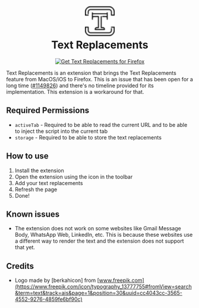 <h1 align="center">
    <img src="icons/logo-48.png" alt="Logo" width="80" height="80">
    <br>
    Text Replacements
</h1>

<p align="center">
<a href="https://addons.mozilla.org/addon/ublock-origin/"><img src="https://user-images.githubusercontent.com/585534/107280546-7b9b2a00-6a26-11eb-8f9f-f95932f4bfec.png" alt="Get Text Replacements for Firefox"></a>
</p>

Text Replacements is an extension that brings the Text Replacements feature from MacOS/iOS to Firefox. This is an issue that has been open for a long time ([#1149826](https://bugzilla.mozilla.org/show_bug.cgi?id=1149826)) and there's no timeline provided for its implementation. This extension is a workaround for that.

## Required Permissions
- `activeTab` - Required to be able to read the current URL and to be able to inject the script into the current tab
- `storage` - Required to be able to store the text replacements

## How to use
1. Install the extension
2. Open the extension using the icon in the toolbar
3. Add your text replacements
4. Refresh the page
5. Done!

## Known issues
- The extension does not work on some websites like Gmail Message Body, WhatsApp Web, LinkedIn, etc. This is because these websites use a different way to render the text and the extension does not support that yet.

## Credits
- Logo made by [berkahicon] from [www.freepik.com](https://www.freepik.com/icon/typography_13777755#fromView=search&term=text&track=ais&page=1&position=30&uuid=cc4043cc-3565-4552-9276-4859fe6bf90c)


<!-- Issues:
- Add Import functionality
- Add Export functionality
- Add ability to edit any text replacement
- Add button saying "need to refresh the page" after any change(s) is/are made
- Improve the UI
- Add proper theming (light mode icon + UI / dark mode icon + UI) -->